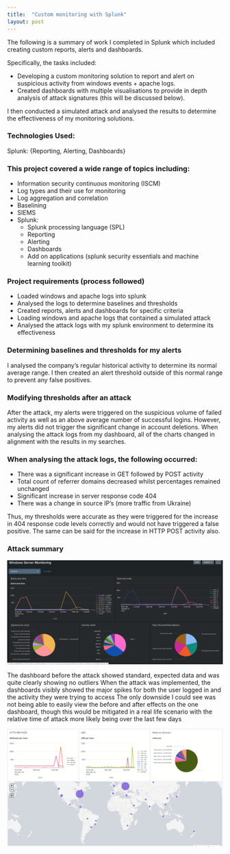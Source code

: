```yaml
---
title:  "Custom monitoring with Splunk"
layout: post
---
```


The following is a summary of work I completed in Splunk which included creating custom reports, alerts and dashboards.



Specifically, the tasks included:
 
* Developing a custom monitoring solution to report and alert on suspicious activity from windows events + apache logs. 
* Created dashboards with multiple visualisations to provide in depth analysis of attack signatures (this will be discussed below).
 
I then conducted a simulated attack and analysed the results to determine the effectiveness of my monitoring solutions.

### Technologies Used: 
 
Splunk: {Reporting, Alerting, Dashboards} 
 
### This project covered a wide range of topics including: 
 
* Information security continuous monitoring (ISCM) 
* Log types and their use for monitoring 
* Log aggregation and correlation 
* Baselining 
* SIEMS 
* Splunk: 
    * Splunk processing language (SPL) 
    * Reporting 
    * Alerting 
    * Dashboards 
    * Add on applications (splunk security essentials and machine learning toolkit) 
 
### Project requirements (process followed)
 
* Loaded windows and apache logs into splunk 
* Analysed the logs to determine baselines and thresholds 
* Created reports, alerts and dashboards for specific criteria
* Loading windows and apache logs that contained a simulated attack
* Analysed the attack logs with my splunk environment to determine its effectiveness 
 
### Determining baselines and thresholds for my alerts
 
I analysed the company’s regular historical activity to determine its normal average range. I then created an alert threshold outside of this normal range to prevent any false positives.
 
### Modifying thresholds after an attack 
 
After the attack, my alerts were triggered on the suspicious volume of failed activity as well as an above average number of successful logins. However, my alerts did not trigger the significant change in account deletions. When analysing the attack logs from my dashboard, all of the charts changed in alignment with the results in my searches.
 
### When analysing the attack logs, the following occurred:
 
* There was a significant increase in GET followed by POST activity
* Total count of referrer domains decreased whilst percentages remained unchanged
* Significant increase in server response code 404
* There was a change in source IP’s (more traffic from Ukraine)
 
Thus, my thresholds were accurate as they were triggered for the increase in 404 response code levels correctly and would not have triggered a false positive. The same can be said for the increase in HTTP POST activity also.
 
### Attack summary

![title](/assets/WindowsServerMonitoring.png)
 
The dashboard before the attack showed standard, expected data and was quite clearly showing no outliers
When the attack was implemented, the dashboards visibly showed the major spikes for both the user logged in and the activity they were trying to access
The only downside I could see was not being able to easily view the before and after effects on the one dashboard, though this would be mitigated in a real life scenario with the relative time of attack more likely being over the last few days

![title](/assets/AnalysingAttacksDashboard.png)
